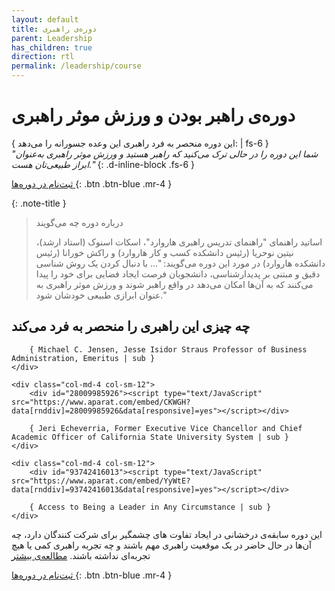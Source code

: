 ```yaml
---
layout: default
title: دوره‌‌ی راهبری
parent: Leadership
has_children: true
direction: rtl
permalink: /leadership/course
---
```


# دوره‌ی راهبر بودن و ورزش موثر راهبری 

{ این دوره منحصر به فرد راهبری این وعده جسورانه را می‌دهد: | fs-6 }  
*"شما این دوره را در حالی ‌ترک می‌کنید که راهبر هستید و ورزش موثر راهبری به‌عنوان ابراز طبیعی‌تان هست."*
{: .d-inline-block .fs-6 }

[ ثبت‌نام در دوره‌ها ](./course/upcoming-courses){: .btn .btn-blue .mr-4 }

{: .note-title }
> درباره دوره چه می‌گویند
> 
> اساتید راهنمای "راهنمای تدریس راهبری هاروارد"، اسکات اسنوک (استاد ارشد)، نیتین نوحریا (رئیس دانشکده کسب و کار هاروارد) و راکش خورانا (رئیس دانشکده هاروارد) در مورد این دوره می‌گویند: "... با دنبال کردن یک روش شناسی دقیق و مبتنی بر پدیدارشناسی، دانشجویان فرصت ایجاد فضایی برای خود را پیدا می‌کنند که به آن‌ها امکان می‌دهد در واقع راهبر شوند و ورزش موثر راهبری به عنوان ابرازی طبیعی خودشان شود."

## چه چیزی این راهبری را منحصر به فرد می‌کند

<div class="row my-2" dir="ltr">
    <div class="col-md-4 col-sm-12">
        <div id="88333913263"><script type="text/JavaScript" src="https://www.aparat.com/embed/QPYRG?data[rnddiv]=88333913263&data[responsive]=yes"></script></div>

        { Michael C. Jensen, Jesse Isidor Straus Professor of Business Administration, Emeritus | sub }
    </div>

    <div class="col-md-4 col-sm-12">
        <div id="28009985926"><script type="text/JavaScript" src="https://www.aparat.com/embed/CKWGH?data[rnddiv]=28009985926&data[responsive]=yes"></script></div>

        { Jeri Echeverria, Former Executive Vice Chancellor and Chief Academic Officer of California State University System | sub }
    </div>

    <div class="col-md-4 col-sm-12">
        <div id="93742416013"><script type="text/JavaScript" src="https://www.aparat.com/embed/YyWtE?data[rnddiv]=93742416013&data[responsive]=yes"></script></div>

        { Access to Being a Leader in Any Circumstance | sub }
    </div>
</div>

این دوره سابقه‌ی درخشانی در ایجاد تفاوت های چشمگیر برای شرکت کنندگان دارد، چه آن‌ها در حال حاضر در یک موقعیت راهبری مهم باشند و چه تجربه راهبری کمی یا هیچ تجربه‌ای نداشته باشند. [مطالعه‌ی بیشتر](./course/a-new-model-of-leadership)

[ ثبت‌نام در دوره‌ها ](./course/upcoming-courses){: .btn .btn-blue .mr-4 }
